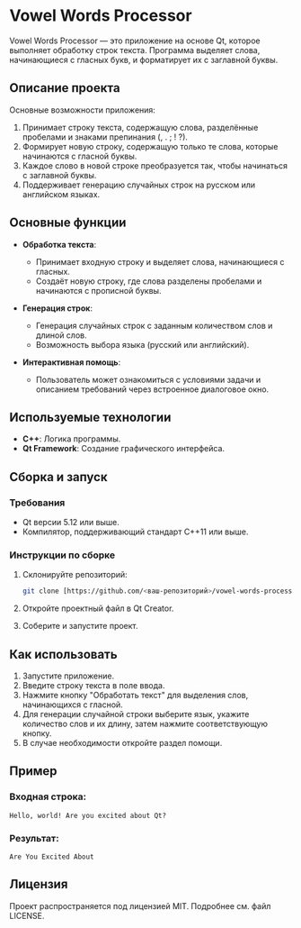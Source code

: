 # Vowel Words Processor

Vowel Words Processor — это приложение на основе Qt, которое выполняет обработку строк текста. Программа выделяет слова, начинающиеся с гласных букв, и форматирует их с заглавной буквы.

## Описание проекта

Основные возможности приложения:

1. Принимает строку текста, содержащую слова, разделённые пробелами и знаками препинания (, . ; ! ?).
2. Формирует новую строку, содержащую только те слова, которые начинаются с гласной буквы.
3. Каждое слово в новой строке преобразуется так, чтобы начинаться с заглавной буквы.
4. Поддерживает генерацию случайных строк на русском или английском языках.

## Основные функции

- **Обработка текста**:
  - Принимает входную строку и выделяет слова, начинающиеся с гласных.
  - Создаёт новую строку, где слова разделены пробелами и начинаются с прописной буквы.

- **Генерация строк**:
  - Генерация случайных строк с заданным количеством слов и длиной слов.
  - Возможность выбора языка (русский или английский).

- **Интерактивная помощь**:
  - Пользователь может ознакомиться с условиями задачи и описанием требований через встроенное диалоговое окно.

## Используемые технологии

- **C++**: Логика программы.
- **Qt Framework**: Создание графического интерфейса.

## Сборка и запуск

### Требования

- Qt версии 5.12 или выше.
- Компилятор, поддерживающий стандарт C++11 или выше.

### Инструкции по сборке

1. Склонируйте репозиторий:
   ```bash
   git clone [https://github.com/<ваш-репозиторий>/vowel-words-processor.git](https://github.com/ONion-Start/QTF/tree/main)
   ```

2. Откройте проектный файл в Qt Creator.

3. Соберите и запустите проект.

## Как использовать

1. Запустите приложение.
2. Введите строку текста в поле ввода.
3. Нажмите кнопку "Обработать текст" для выделения слов, начинающихся с гласной.
4. Для генерации случайной строки выберите язык, укажите количество слов и их длину, затем нажмите соответствующую кнопку.
5. В случае необходимости откройте раздел помощи.

## Пример

### Входная строка:
```
Hello, world! Are you excited about Qt?
```

### Результат:
```
Are You Excited About
```

## Лицензия

Проект распространяется под лицензией MIT. Подробнее см. файл LICENSE.




